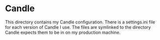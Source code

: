 # Candle
This directory contains my Candle configuration. There is a settings.ini file
for each version of Candle I use. The files are symlinked to the directory
Candle expects them to be in on my production machine.
